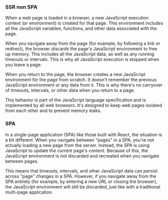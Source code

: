 ### SSR non SPA

When a web page is loaded in a browser, a new JavaScript execution context (or environment) is created for that page. This environment includes all the JavaScript variables, functions, and other data associated with the page.

When you navigate away from the page (for example, by following a link or redirect), the browser discards the page's JavaScript environment to free up memory. This includes all the JavaScript data, as well as any running timeouts or intervals. This is why all JavaScript execution is stopped when you leave a page.

When you return to the page, the browser creates a new JavaScript environment for the page from scratch. It doesn't remember the previous JavaScript environment or any data from it. This is why there's no carryover of timeouts, intervals, or other data when you return to a page.

This behavior is part of the JavaScript language specification and is implemented by all web browsers. It's designed to keep web pages isolated from each other and to prevent memory leaks.

### SPA

In a single-page application (SPA) like those built with React, the situation is a bit different. When you navigate between "pages" in a SPA, you're not actually loading a new page from the server. Instead, the SPA is using JavaScript to update the current page's content. Because of this, the JavaScript environment is not discarded and recreated when you navigate between pages.

This means that timeouts, intervals, and other JavaScript data can persist across "page" changes in a SPA. However, if you navigate away from the SPA entirely (for example, by entering a new URL or closing the browser), the JavaScript environment will still be discarded, just like with a traditional multi-page application.
